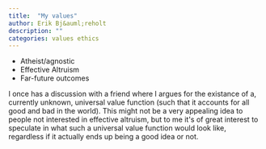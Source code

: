 ```yaml
---
title:  "My values"
author: Erik Bj&auml;reholt
description: ""
categories: values ethics
---
```


 - Atheist/agnostic
 - Effective Altruism
 - Far-future outcomes

I once has a discussion with a friend where I argues for the existance of a, currently unknown, universal value function (such that it accounts for all good and bad in the world). This might not be a very appealing idea to people not interested in effective altruism, but to me it's of great interest to speculate in what such a universal value function would look like, regardless if it actually ends up being a good idea or not.
